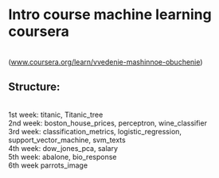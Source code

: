 # Intro course machine learning coursera
<br>(www.coursera.org/learn/vvedenie-mashinnoe-obuchenie)
## Structure:
<br>1st week: titanic, Titanic_tree
<br>2nd week: boston_house_prices, perceptron, wine_classifier
<br>3rd week: classification_metrics, logistic_regression, support_vector_machine, svm_texts
<br>4th week: dow_jones_pca, salary 
<br>5th week: abalone, bio_response
<br>6th week parrots_image
